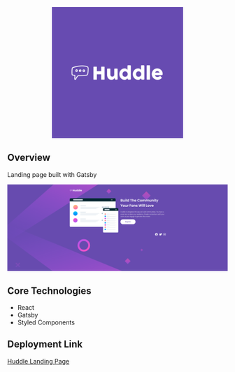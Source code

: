<p align="center">
  <img width="300" height="300" src="src/images/git-readme/logo-huddle.png">
  
 
</p>

## Overview

Landing page built with Gatsby

![alt text](src/images/git-readme/huddle-preview.png)

## Core Technologies

- React
- Gatsby
- Styled Components

## Deployment Link

<a href="https://huddle-lp-sm.netlify.app/" target="_blank">Huddle Landing Page</a>
